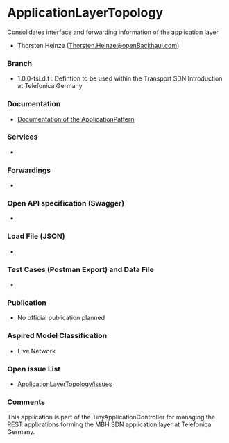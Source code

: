 # ApplicationLayerTopology
Consolidates interface and forwarding information of the application layer
- Thorsten Heinze (Thorsten.Heinze@openBackhaul.com)

### Branch
- 1.0.0-tsi.d.t : Defintion to be used within the Transport SDN Introduction at Telefonica Germany

### Documentation
- [Documentation of the ApplicationPattern](https://github.com/openBackhaul/ApplicationPattern/tree/tsi)

### Services
- 

### Forwardings
- 

### Open API specification (Swagger)
- 

### Load File (JSON)
- 

### Test Cases (Postman Export) and Data File
- 

### Publication
- No official publication planned

### Aspired Model Classification
- Live Network

### Open Issue List
- [ApplicationLayerTopology/issues](../../issues)

### Comments
This application is part of the TinyApplicationController for managing the REST applications forming the MBH SDN application layer at Telefonica Germany.
